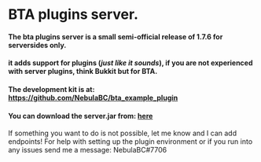 # BTA plugins server.

#### The bta plugins server is a small semi-official release of 1.7.6 for serversides only.
#### it adds support for plugins (*just like it sounds*), if you are not experienced with server plugins, think Bukkit but for BTA.

#### The development kit is at: https://github.com/NebulaBC/bta_example_plugin

#### You can download the server.jar from: [here](https://github.com/NebulaBC/bta_example_plugin/raw/master/libs/bta-server.jar)

If something you want to do is not possible, let me know and I can add endpoints!
For help with setting up the plugin environment or if you run into any issues send me a message: NebulaBC#7706
